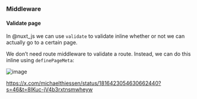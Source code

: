 ### Middleware

#### Validate page
In @nuxt_js we can use `validate` to validate inline whether or not we can actually go to a certain page.

We don’t need route middleware to validate a route. Instead, we can do this inline using `definePageMeta`:

![image](https://github.com/user-attachments/assets/a91ef43a-8e45-451d-9031-920fe6843a09)

https://x.com/michaelthiessen/status/1816423054630662440?s=46&t=8IKuc-jV4b3rxtnsmwheyw
